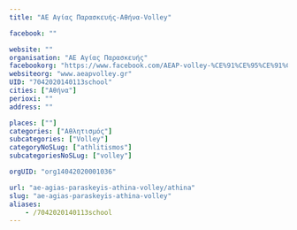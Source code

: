 ```yaml
---
title: "ΑΕ Αγίας Παρασκευής-Αθήνα-Volley"

facebook: ""

website: ""
organisation: "ΑΕ Αγίας Παρασκευής"
facebookorg: "https://www.facebook.com/AEAP-volley-%CE%91%CE%95%CE%91%CE%A0-%CE%92%CF%8C%CE%BB%CE%BB%CE%B5%CF%8B-184160288338924/"
websiteorg: "www.aeapvolley.gr"
UID: "7042020140113school"
cities: ["Αθήνα"]
perioxi: ""
address: ""

places: [""]
categories: ["Αθλητισμός"]
subcategories: ["Volley"]
categoryNoSLug: ["athlitismos"]
subcategoriesNoSLug: ["volley"]

orgUID: "org14042020001036"

url: "ae-agias-paraskeyis-athina-volley/athina"
slug: "ae-agias-paraskeyis-athina-volley"
aliases:
    - /7042020140113school
---
```





